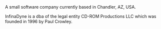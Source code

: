 A small software company currently based in Chandler, AZ, USA.

InfinaDyne is a dba of the legal entity CD-ROM Productions LLC which was
founded in 1996 by Paul Crowley.